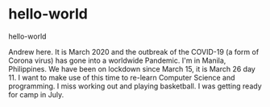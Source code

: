 # hello-world
hello-world

Andrew here. It is March 2020 and the outbreak of the COVID-19 (a form of Corona virus) has gone into a worldwide Pandemic. I'm in Manila, Philippines. We have been on lockdown since March 15, it is March 26 day 11. I want to make use of this time to re-learn Computer Science and programming. I miss working out and playing basketball. I was getting ready for camp in July. 
